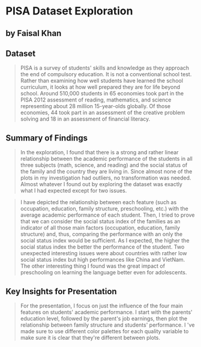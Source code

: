 # PISA Dataset Exploration

## by Faisal Khan

## Dataset

> PISA is a survey of students' skills and knowledge as they approach the end of compulsory education. It is not a conventional school test. Rather than examining how well students have learned the school curriculum, it looks at how well prepared they are for life beyond school. Around 510,000 students in 65 economies took part in the PISA 2012 assessment of reading, mathematics, and science representing about 28 million 15-year-olds globally. Of those economies, 44 took part in an assessment of the creative problem solving and 18 in an assessment of financial literacy.

## Summary of Findings

> In the exploration, I found that there is a strong and rather linear relationship between the academic performance of the students in all three subjects (math, science, and reading) and the social status of the family and the country they are living in.
> Since almost none of the plots in my investigation had outliers, no transformation was needed.
> Almost whatever I found out by exploring the dataset was exactly what I had expected except for two issues.

> I have depicted the relationship between each feature (such as occupation, education, family structure, preschooling, etc.) with the average academic performance of each student. Then, I tried to prove that we can consider the social status index of the families as an indicator of all those main factors (occupation, education, family structure) and, thus, comparing the performance with an only the social status index would be sufficient.
> As I expected, the higher the social status index the better the performance of the student.
> Two unexpected interesting issues were about countries with rather low social status index but high performances like China and VietNam. The other interesting thing I found was the great impact of preschooling on learning the language better even for adolescents.

## Key Insights for Presentation

> For the presentation, I focus on just the influence of the four main features on students' academic performance.
> I start with the parents' education level, followed by the parent's job earnings, then plot the relationship between family structure and students' performance.
> I 've made sure to use different color palettes for each quality variable to make sure it is clear that they're different between plots.
